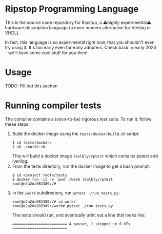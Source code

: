 # Ripstop Programming Language

This is the source code repository for Ripstop, a ⚠️highly experimental⚠️ hardware description language (a more modern alternative for Verilog or VHDL).

In fact, this language is so experimental right now, that you shouldn't even try using it. It's too early even for early adopters. Check back in early 2023 - we'll have some cool stuff for you then!

# Usage

TODO: Fill out this section

# Running compiler tests

The compiler contains a (soon-to-be) rigorous test suite. To run it, follow these steps:
1. Build the docker image using the `tests/docker/build.sh` script:
   ```
   $ cd tests/docker/
   $ sh ./build.sh
   ```
   This will build a docker image `lkolbly/rptest` which contains pytest and iverilog.
2. From the tests directory, run the docker image to get a bash prompt:
   ```
   $ cd <project root>/tests
   $ docker run -it -v `pwd`:/work lkolbly/rptest
   root@e2a2da983389:/#
   ```
3. In the `/work` subdirectory, run `pytest ./run_tests.py`:
   ```
   root@e2a2da983389:/# cd work/
   root@e2a2da983389:/work# pytest ./run_tests.py
   ```
   The tests should run, and eventually print out a line that looks like:
   ```
   ========================= 4 passed, 1 skipped in 0.07s =========================
   ```
